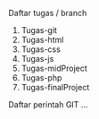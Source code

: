 Daftar tugas / branch  
  1. Tugas-git  
  2. Tugas-html  
  3. Tugas-css  
  4. Tugas-js  
  5. Tugas-midProject  
  6. Tugas-php
  7. Tugas-finalProject

Daftar perintah GIT
...
